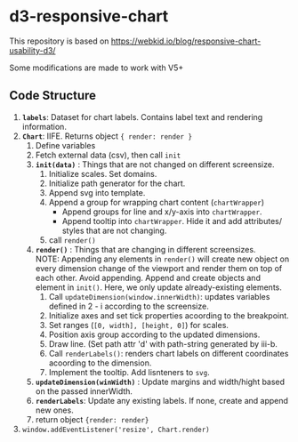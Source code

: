 # d3-responsive-chart

This repository is based on https://webkid.io/blog/responsive-chart-usability-d3/

Some modifications are made to work with V5+

## Code Structure
1. **`labels`**: Dataset for chart labels. Contains label text and rendering information.
2. **`Chart`**: IIFE. Returns object `{ render: render }`    
   1. Define variables
   2. Fetch external data (csv), then call `init`
   3. **`init(data)`** : Things that are not changed on different screensize. 
      1. Initialize scales. Set domains. 
      2. Initialize path generator for the chart.
      3. Append svg into template.
      4. Append a group for wrapping chart content (`chartWrapper`)
         - Append groups for line and x/y-axis into `chartWrapper`.
         - Append tooltip into `chartWrapper`. Hide it and add attributes/ styles that are not changing. 
      5. call `render()`
   4. **`render()`** : Things that are changing in different screensizes.  
      NOTE: Appending any elements in `render()` will create new object on every dimension change of the viewport and render them on top of each other. Avoid appending. Append and create objects and element in `init()`. Here, we only update already-existing elements.
      1. Call `updateDimension(window.innerWidth)`: updates variables defined in 2 - i according to the screensize.
      2. Initialize axes and set tick properties acoording to the breakpoint.
      3. Set ranges (`[0, width], [height, 0]`) for scales.   
      4. Position axis group according to the updated dimensions.
      5. Draw line. (Set path attr 'd' with path-string generated by iii-b.
      6. Call `renderLabels()`: renders chart labels on different coordinates acoording to the dimension.
      7. Implement the tooltip. Add lisnteners to `svg`.
   5. **`updateDimension(winWidth)`** : Update margins and width/hight based on the passed innerWidth.
   6. **`renderLabels`**: Update any existing labels. If none, create and append new ones.
   7. return object `{render: render}`
3. `window.addEventListener('resize', Chart.render)`
      
   

